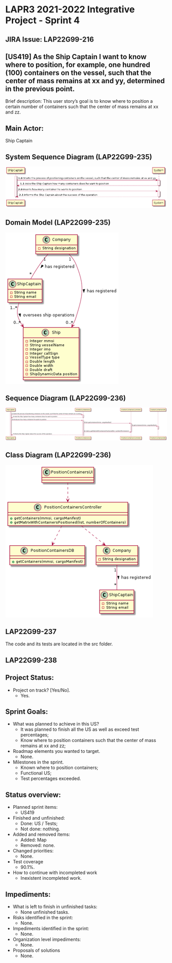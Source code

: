 LAPR3 2021-2022 Integrative Project - Sprint 4
=============================================================================

## JIRA Issue: LAP22G99-216 ##


## [US419] As the Ship Captain I want to know where to position, for example, one hundred (100) containers on the vessel, such that the center of mass remains at xx and yy, determined in the previous point.

Brief description: This user story’s goal is to know where to position a certain number of containers such that the center of mass remains at xx and zz.


## Main Actor:

Ship Captain


## System Sequence Diagram (LAP22G99-235)

![SSD](US419-SSD.png)

## Domain Model (LAP22G99-235)

![SSD](US419-MD.png)

## Sequence Diagram (LAP22G99-236)

![SSD](US419-SD.png)

## Class Diagram (LAP22G99-236)

![SSD](US419-CD.png)

## LAP22G99-237

The code and its tests are located in the src folder.

## LAP22G99-238
## Project Status:

- Project on track? [Yes/No].
  - Yes.

## Sprint Goals:

- What was planned to achieve in this US?
  - It was planned to finish all the US as well as exceed test percentages;
  - Know where to position containers such that the center of mass remains at xx and zz;
- Roadmap elements you wanted to target.
  - None.
- Milestones in the sprint.
  - Known where to position containers;
  - Functional US;
  - Test percentages exceeded.


## Status overview:

- Planned sprint items:
  - US419
- Finished and unfinished:
  - Done: US / Tests;
  - Not done: nothing.
- Added and removed items:
  - Added: Map
  - Removed: none.
- Changed priorities:
  - None.
- Test coverage
  - 90.1%.
- How to continue with incompleted work
  - Inexistent incompleted work.

## Impediments:

- What is left to finish in unfinished tasks:
  - None unfinished tasks.
- Risks identified in the sprint:
  - None.
- Impediments identified in the sprint:
  - None.
- Organization level impediments:
  - None.
- Proposals of solutions
  - None.
